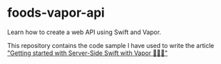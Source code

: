 # foods-vapor-api

Learn how to create a web API using Swift and Vapor.

This repository contains the code sample I have used to write the article ["Getting started with Server-Side Swift with Vapor 🍏🍕🍦"](https://tiagohenriques.vercel.app/blog/server-side-swift-with-vapor)